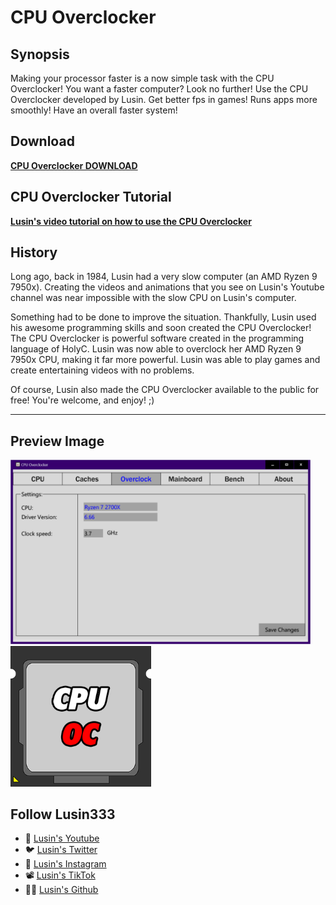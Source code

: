 # CPU Overclocker

## Synopsis
Making your processor faster is a now simple task with the CPU Overclocker!
You want a faster computer? Look no further! Use the CPU Overclocker developed by Lusin. Get better fps in games! Runs apps more smoothly! Have an overall faster system!


## Download
**[CPU Overclocker DOWNLOAD](https://github.com/Lusin333/CPU-Overclocker/releases/download/2020-07-04/CPU.Overclocker.exe)**

## CPU Overclocker Tutorial
**[Lusin's video tutorial on how to use the CPU Overclocker](https://youtu.be/UjhTW9NBEpU)**

## History

Long ago, back in 1984, Lusin had a very slow computer (an AMD Ryzen 9 7950x).  Creating the videos and animations that you see on Lusin's Youtube channel was near impossible with the slow CPU on Lusin's computer. 

Something had to be done to improve the situation.  Thankfully, Lusin used his awesome programming skills and soon created the CPU Overclocker!  The CPU Overclocker is powerful software created in the programming language of HolyC.  Lusin was now able to overclock her AMD Ryzen 9 7950x CPU, making it far more powerful.  Lusin was able to play games and create entertaining videos with no problems.

Of course, Lusin also made the CPU Overclocker available to the public for free!  You're welcome, and enjoy!  ;)
***
## Preview Image
<div id="Preview Images">
 
</a>
<img src="https://raw.githubusercontent.com/Lusin333/CPU-Overclocker/master/CPU%20Overclocker%20Preview%20Pic.png" data-canonical-src="https://raw.githubusercontent.com/Lusin333/CPU-Overclocker/master/CPU%20Overclocker%20Preview%20Pic.png" width="480" />
</a>
<img src="https://raw.githubusercontent.com/Lusin333/CPU-Overclocker/master/CPU%20Overclock%20Icon%20-%20Lusin.png" data-canonical-src="https://raw.githubusercontent.com/Lusin333/CPU-Overclocker/master/CPU%20Overclock%20Icon%20-%20Lusin.png" width="225" />
</a>

## Follow Lusin333
* 🎥 [Lusin's Youtube](https://www.Youtube.com/c/Lusin333?sub_confirmation=1)
* 🐦 [Lusin's Twitter](https://Twitter.com/Lusin333)
* 📸 [Lusin's Instagram](https://www.instagram.com/Lusin.333)
* 📽️ [Lusin's TikTok](https://www.tiktok.com/@lusin.333)
* 👩‍💻 [Lusin's Github](https://Github.com/Lusin333)
